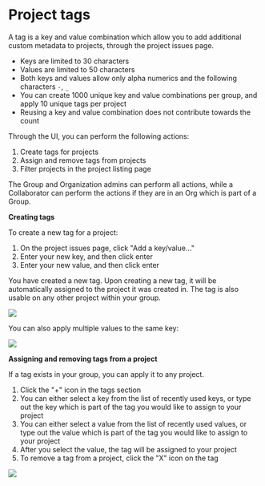 # Project tags

A tag is a key and value combination which allow you to add additional custom metadata to projects, through the project issues page.

* Keys are limited to 30 characters
* Values are limited to 50 characters
* Both keys and values allow only alpha numerics and the following characters `-`, `_`
* You can create 1000 unique key and value combinations per group, and apply 10 unique tags per project 
* Reusing a key and value combination does not contribute towards the count

Through the UI, you can perform the following actions:

1. Create tags for projects
2. Assign and remove tags from projects
3. Filter projects in the project listing page

The Group and Organization admins can perform all actions, while a Collaborator can perform the actions if they are in an Org which is part of a Group.

**Creating tags**

To create a new tag for a project:

1. On the project issues page, click "Add a key/value..."
2. Enter your new key, and then click enter
3. Enter your new value, and then click enter

You have created a new tag. Upon creating a new tag, it will be automatically assigned to the project it was created in. The tag is also usable on any other project within your group.

![](../../../.gitbook/assets/screenshot\_2020-09-29\_at\_17.58.47.png)

You can also apply multiple values to the same key:

![](../../../.gitbook/assets/screenshot\_2020-09-29\_at\_18.04.30.png)

**Assigning and removing tags from a project**

If a tag exists in your group, you can apply it to any project.

1. Click the "+" icon in the tags section
2. You can either select a key from the list of recently used keys, or type out the key which is part of the tag you would like to assign to your project 
3. You can either select a value from the list of recently used values, or type out the value which is part of the tag you would like to assign to your project
4. After you select the value, the tag will be assigned to your project
5. To remove a tag from a project, click the "X" icon on the tag

![](../../../.gitbook/assets/screenshot\_2020-09-29\_at\_18.14.44.png)
